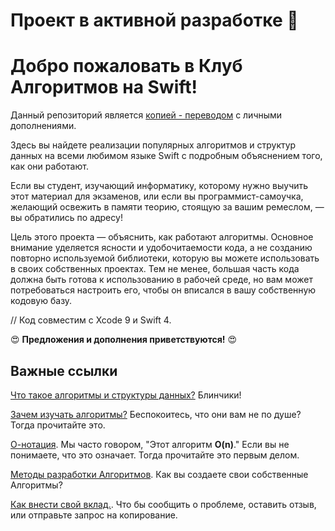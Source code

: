 # Проект в активной разработке :construction_worker:

# Добро пожаловать в Клуб Алгоритмов на Swift!

Данный репозиторий является [копией - переводом](https://github.com/artkirillov/swift-algorithm-club) с личными дополнениями.

Здесь вы найдете реализации популярных алгоритмов и структур данных на всеми любимом языке Swift с подробным объяснением того, как они работают.

Если вы студент, изучающий информатику, которому нужно выучить этот материал для экзаменов, или если вы программист-самоучка, желающий освежить в памяти теорию, стоящую за вашим ремеслом, — вы обратились по адресу!

Цель этого проекта — объяснить, как работают алгоритмы. Основное внимание уделяется ясности и удобочитаемости кода, а не созданию повторно используемой библиотеки, которую вы можете использовать в своих собственных проектах. Тем не менее, большая часть кода должна быть готова к использованию в рабочей среде, но вам может потребоваться настроить его, чтобы он вписался в вашу собственную кодовую базу.

// Код совместим с Xcode 9 и Swift 4. 

:heart_eyes: **Предложения и дополнения приветствуются!** :heart_eyes:

## Важные ссылки

[Что такое алгоритмы и структуры данных?](What%20are%20Algorithms.markdown) Блинчики!

[Зачем изучать алгоритмы?](Why%20Algorithms.markdown) Беспокоитесь, что они вам не по душе? Тогда прочитайте это.

[О-нотация](Big-O%20Notation.markdown). Мы часто говором, "Этот алгоритм **O(n)**." Если вы не понимаете, что это означает. Тогда прочитайте это первым делом.

[Методы разработки Алгоритмов](Algorithm%20Design.markdown). Как вы создаете свои собственные Алгоритмы?

[Как внести свой вклад.](https://github.com/Reyganstorm/Swift-Algorithm/blob/main/.github/CONTRIBUTING.md). Что бы сообщить о проблеме, оставить отзыв, или отправьте запрос на копирование.
